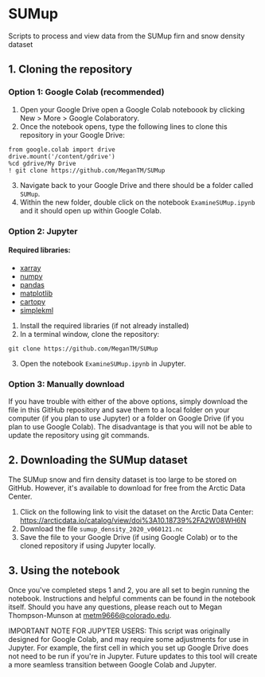 # SUMup
Scripts to process and view data from the SUMup firn and snow density dataset

## 1. Cloning the repository

### Option 1: Google Colab (recommended)

1. Open your Google Drive open a Google Colab noteboook by clicking New > More > Google Colaboratory.
3. Once the notebook opens, type the following lines to clone this repository in your Google Drive:

```
from google.colab import drive
drive.mount('/content/gdrive')
%cd gdrive/My Drive
! git clone https://github.com/MeganTM/SUMup
```
3. Navigate back to your Google Drive and there should be a folder called `SUMup`.
4. Within the new folder, double click on the notebook `ExamineSUMup.ipynb` and it should open up within Google Colab.


### Option 2: Jupyter

#### Required libraries:
* [xarray](http://xarray.pydata.org/en/stable/getting-started-guide/installing.html)
* [numpy](https://numpy.org/install/)
* [pandas](https://pandas.pydata.org/docs/getting_started/install.html)
* [matplotlib](https://matplotlib.org/stable/)
* [cartopy](https://scitools.org.uk/cartopy/docs/latest/installing.html)
* [simplekml](https://pypi.org/project/simplekml/)

1. Install the required libraries (if not already installed)
2. In a terminal window, clone the repository:
```
git clone https://github.com/MeganTM/SUMup
```
3. Open the notebook `ExamineSUMup.ipynb` in Jupyter.


### Option 3: Manually download
If you have trouble with either of the above options, simply download the file in this GitHub repository and save them to a local folder on your computer (if you plan to use Jupyter) or a folder on Google Drive (if you plan to use Google Colab). The disadvantage is that you will not be able to update the repository using git commands.


## 2. Downloading the SUMup dataset

The SUMup snow and firn density dataset is too large to be stored on GitHub. However, it's available to download for free from the Arctic Data Center.
1. Click on the following link to visit the dataset on the Arctic Data Center: https://arcticdata.io/catalog/view/doi%3A10.18739%2FA2W08WH6N
2. Download the file `sumup_density_2020_v060121.nc`
3. Save the file to your Google Drive (if using Google Colab) or to the cloned repository if using Jupyter locally.


## 3. Using the notebook
Once you've completed steps 1 and 2, you are all set to begin running the notebook. Instructions and helpful comments can be found in the notebook itself. Should you have any questions, please reach out to Megan Thompson-Munson at metm9666@colorado.edu.

IMPORTANT NOTE FOR JUPYTER USERS: This script was originally designed for Google Colab, and may require some adjustments for use in Jupyter. For example, the first cell in which you set up Google Drive does not need to be run if you're in Jupyter. Future updates to this tool will create a more seamless transition between Google Colab and Jupyter.

